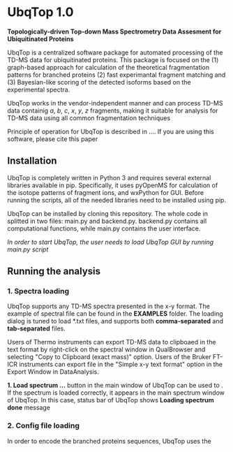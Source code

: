 # UbqTop 1.0

**Topologically-driven Top-down Mass Spectrometry Data Assesment for Ubiquitinated Proteins**

UbqTop is a centralized software package for automated processing of the TD-MS data for ubiquitinated proteins. This package is focused on the (1) graph-based approach for calculation of the theoretical fragmentation patterns for branched proteins
(2) fast experimantal fragment matching and (3) Bayesian-like scoring of the detected isoforms based on the experimental spectra.

UbqTop works in the vendor-independent manner and can process TD-MS data containig $a$, $b$, $c$, $x$, $y$, $z$ fragments, making it suitable
for analysis for TD-MS data using all common fragmentation techniques

Principle of operation for UbqTop is described in .... If you are using this software, please cite this paper

## Installation
UbqTop is completely written in Python 3 and requires several external libraries available in pip. Specifically, it uses pyOpenMS for calculation of the isotope patterns of fragment ions, and wxPython for GUI. Before running the scripts, all of the needed libraries need to be installed using pip.

UbqTop can be installed by cloning this repository. The whole code in splitted in two files: main.py and backend.py. backend.py contains all computational functions, while main.py contains the user interface.

_In order to start UbqTop, the user needs to load UbqTop GUI by running main.py script_

## Running the analysis

### 1. Spectra loading

UbqTop supports any TD-MS spectra presented in the x-y format. The example of spectral file can be found in the **EXAMPLES** folder. The loading dialog is tuned to load *.txt files, and supports both **comma-separated** and **tab-separated** files.


Users of Thermo instruments can export TD-MS data to clipboaed in the text format by right-click on the spectral window in QualBrowser and selecting "Copy to Clipboard (exact mass)" option. 
Users of the Bruker FT-ICR instruments can export file in the "Simple x-y text format" option in the Export Window in DataAnalysis.

**1. Load spectrum ...** button in the main window of UbqTop can be used to . 
If the spectrum is loaded correctly, it appears in the main spectrum window of UbqTop. In this case, status bar of UbqTop shows __Loading spectrum done__ message

### 2. Config file loading

In order to encode the branched proteins sequences, UbqTop uses the
